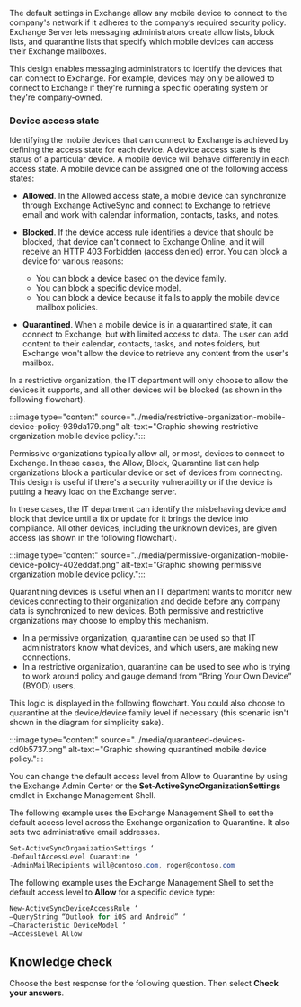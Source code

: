 The default settings in Exchange allow any mobile device to connect to the company's network if it adheres to the company’s required security policy. Exchange Server lets messaging administrators create allow lists, block lists, and quarantine lists that specify which mobile devices can access their Exchange mailboxes.

This design enables messaging administrators to identify the devices that can connect to Exchange. For example, devices may only be allowed to connect to Exchange if they're running a specific operating system or they're company-owned.

### Device access state

Identifying the mobile devices that can connect to Exchange is achieved by defining the access state for each device. A device access state is the status of a particular device. A mobile device will behave differently in each access state. A mobile device can be assigned one of the following access states:

 -  **Allowed**. In the Allowed access state, a mobile device can synchronize through Exchange ActiveSync and connect to Exchange to retrieve email and work with calendar information, contacts, tasks, and notes.
 -  **Blocked**. If the device access rule identifies a device that should be blocked, that device can't connect to Exchange Online, and it will receive an HTTP 403 Forbidden (access denied) error. You can block a device for various reasons:
    
     -  You can block a device based on the device family.
     -  You can block a specific device model.
     -  You can block a device because it fails to apply the mobile device mailbox policies.
 -  **Quarantined**. When a mobile device is in a quarantined state, it can connect to Exchange, but with limited access to data. The user can add content to their calendar, contacts, tasks, and notes folders, but Exchange won't allow the device to retrieve any content from the user's mailbox.

In a restrictive organization, the IT department will only choose to allow the devices it supports, and all other devices will be blocked (as shown in the following flowchart).

:::image type="content" source="../media/restrictive-organization-mobile-device-policy-939da179.png" alt-text="Graphic showing restrictive organization mobile device policy.":::


Permissive organizations typically allow all, or most, devices to connect to Exchange. In these cases, the Allow, Block, Quarantine list can help organizations block a particular device or set of devices from connecting. This design is useful if there's a security vulnerability or if the device is putting a heavy load on the Exchange server.

In these cases, the IT department can identify the misbehaving device and block that device until a fix or update for it brings the device into compliance. All other devices, including the unknown devices, are given access (as shown in the following flowchart).

:::image type="content" source="../media/permissive-organization-mobile-device-policy-402eddaf.png" alt-text="Graphic showing permissive organization mobile device policy.":::


Quarantining devices is useful when an IT department wants to monitor new devices connecting to their organization and decide before any company data is synchronized to new devices. Both permissive and restrictive organizations may choose to employ this mechanism.

 -  In a permissive organization, quarantine can be used so that IT administrators know what devices, and which users, are making new connections.
 -  In a restrictive organization, quarantine can be used to see who is trying to work around policy and gauge demand from “Bring Your Own Device” (BYOD) users.

This logic is displayed in the following flowchart. You could also choose to quarantine at the device/device family level if necessary (this scenario isn't shown in the diagram for simplicity sake).

:::image type="content" source="../media/quaranteed-devices-cd0b5737.png" alt-text="Graphic showing quarantined mobile device policy.":::


You can change the default access level from Allow to Quarantine by using the Exchange Admin Center or the **Set-ActiveSyncOrganizationSettings** cmdlet in Exchange Management Shell.

The following example uses the Exchange Management Shell to set the default access level across the Exchange organization to Quarantine. It also sets two administrative email addresses.

```powershell
Set-ActiveSyncOrganizationSettings ‘
-DefaultAccessLevel Quarantine ‘
-AdminMailRecipients will@contoso.com, roger@contoso.com

```

The following example uses the Exchange Management Shell to set the default access level to **Allow** for a specific device type:

```powershell
New-ActiveSyncDeviceAccessRule ‘
–QueryString “Outlook for iOS and Android” ‘
–Characteristic DeviceModel ‘
–AccessLevel Allow

```

## Knowledge check

Choose the best response for the following question. Then select **Check your answers**.